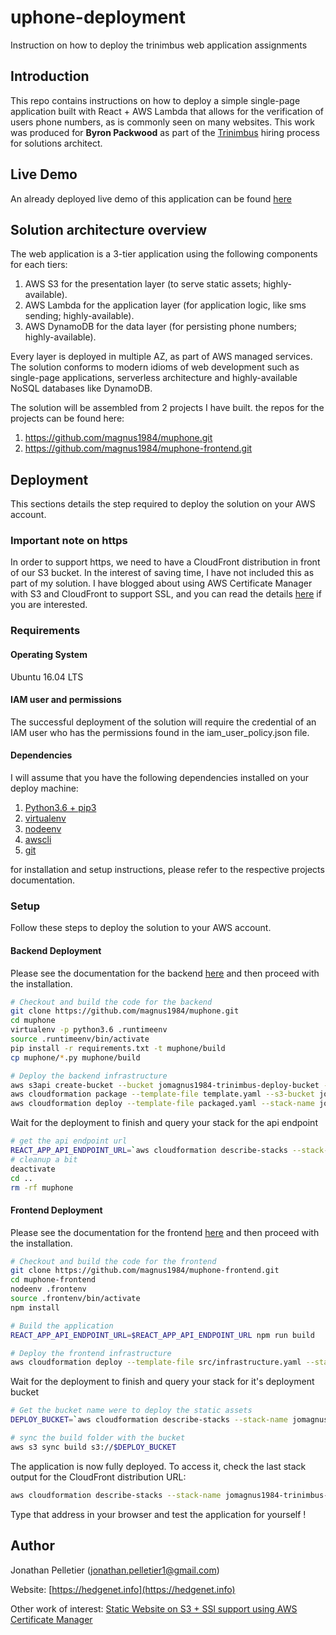# uphone-deployment
Instruction on how to deploy the trinimbus web application assignments

## Introduction
This repo contains instructions on how to deploy a simple single-page application built with React + AWS Lambda that allows for the verification of 
users phone numbers, as is commonly seen on many websites. This work was produced for **Byron Packwood** as part of 
the [Trinimbus](https://www.trinimbus.com/) hiring process for solutions architect.

## Live Demo
An already deployed live demo of this application can be found [here](http://jomagnus1984-trinimbus-frontend-hostingbucket-1pmtg54qeouiu.s3-website.ca-central-1.amazonaws.com/)

## Solution architecture overview
The web application is a 3-tier application using the following components for each tiers:

1. AWS S3 for the presentation layer (to serve static assets; highly-available).
2. AWS Lambda for the application layer (for application logic, like sms sending; highly-available).
3. AWS DynamoDB for the data layer (for persisting phone numbers; highly-available).

Every layer is deployed in multiple AZ, as part of AWS managed services.
The solution conforms to modern idioms
of web development such as single-page applications, serverless architecture and highly-available NoSQL databases 
like DynamoDB. 

The solution will be assembled from 2 projects I have built. the repos for the projects can be found here:

1. https://github.com/magnus1984/muphone.git
2. https://github.com/magnus1984/muphone-frontend.git

## Deployment
This sections details the step required to deploy the solution on your AWS account.

### Important note on https
In order to support https, we need to have a CloudFront distribution in front of our S3 bucket. In the interest
of saving time, I have not included this as part of my solution. I have blogged about using AWS Certificate Manager
with S3 and CloudFront to support SSL, and you can read the details 
[here](https://hedgenet.info/posts/static-s3-cloudformation.html) if you are interested.

### Requirements

#### Operating System
Ubuntu 16.04 LTS

#### IAM user and permissions
The successful deployment of the solution will require the credential of an IAM user who has the permissions found in the iam_user_policy.json file.

#### Dependencies
I will assume that you have the following dependencies installed on your deploy machine:

1. [Python3.6 + pip3](https://www.python.org/)
2. [virtualenv](https://github.com/pypa/virtualenv)
3. [nodeenv](https://github.com/ekalinin/nodeenv)
4. [awscli](https://docs.aws.amazon.com/cli/latest/userguide/cli-chap-welcome.html)
5. [git](https://git-scm.com/)

for installation and setup instructions, please refer to the respective projects documentation.

### Setup
Follow these steps to deploy the solution to your AWS account.

#### Backend Deployment
Please see the documentation for the backend [here](https://github.com/magnus1984/muphone.git) and then proceed
with the installation.

```bash
# Checkout and build the code for the backend
git clone https://github.com/magnus1984/muphone.git
cd muphone
virtualenv -p python3.6 .runtimeenv
source .runtimeenv/bin/activate
pip install -r requirements.txt -t muphone/build
cp muphone/*.py muphone/build

# Deploy the backend infrastructure
aws s3api create-bucket --bucket jomagnus1984-trinimbus-deploy-bucket --region ca-central-1 --create-bucket-configuration LocationConstraint=ca-central-1
aws cloudformation package --template-file template.yaml --s3-bucket jomagnus1984-trinimbus-deploy-bucket --output-template-file packaged.yaml
aws cloudformation deploy --template-file packaged.yaml --stack-name jomagnus1984-trinimbus-backend --capabilities CAPABILITY_IAM
```

Wait for the deployment to finish and query your stack for the api endpoint

```bash
# get the api endpoint url
REACT_APP_API_ENDPOINT_URL=`aws cloudformation describe-stacks --stack-name jomagnus1984-trinimbus-backend --query 'Stacks[0].Outputs[0].OutputValue' | sed -e 's/\"//g'`
# cleanup a bit
deactivate
cd ..
rm -rf muphone
```

#### Frontend Deployment
Please see the documentation for the frontend [here](https://github.com/magnus1984/muphone-frontend.git) and then proceed
with the installation.
```bash
# Checkout and build the code for the frontend
git clone https://github.com/magnus1984/muphone-frontend.git
cd muphone-frontend
nodeenv .frontenv
source .frontenv/bin/activate
npm install

# Build the application
REACT_APP_API_ENDPOINT_URL=$REACT_APP_API_ENDPOINT_URL npm run build

# Deploy the frontend infrastructure
aws cloudformation deploy --template-file src/infrastructure.yaml --stack-name jomagnus1984-trinimbus-frontend
```

Wait for the deployment to finish and query your stack for it's deployment bucket

```bash
# Get the bucket name were to deploy the static assets
DEPLOY_BUCKET=`aws cloudformation describe-stacks --stack-name jomagnus1984-trinimbus-frontend --query 'Stacks[0].Outputs[1].OutputValue' | sed -e 's/\"//g'`

# sync the build folder with the bucket
aws s3 sync build s3://$DEPLOY_BUCKET
```

The application is now fully deployed. To access it, check the last stack output for the CloudFront distribution URL:

```bash
aws cloudformation describe-stacks --stack-name jomagnus1984-trinimbus-frontend --query 'Stacks[0].Outputs[0].OutputValue'
```

Type that address in your browser and test the application for yourself !

## Author
Jonathan Pelletier (jonathan.pelletier1@gmail.com)

Website: [https://hedgenet.info](https://hedgenet.info)

Other work of interest: [Static Website on S3 + SSl support using AWS Certificate Manager](https://hedgenet.info/posts/static-s3-cloudformation.html)
